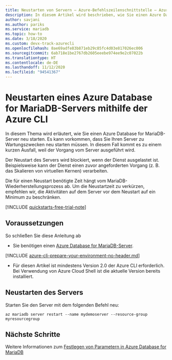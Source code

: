 ```yaml
---
title: Neustarten von Servern – Azure-Befehlszeilenschnittstelle – Azure Database for MariaDB
description: In diesem Artikel wird beschrieben, wie Sie einen Azure Database for MariaDB-Server über die Azure CLI neu starten.
author: savjani
ms.author: pariks
ms.service: mariadb
ms.topic: how-to
ms.date: 3/18/2020
ms.custom: devx-track-azurecli
ms.openlocfilehash: 8ae69adfe83b871eb29c85fc4d03e817026ec006
ms.sourcegitcommit: 6ab718e1be2767db2605eeebe974ee9e2c07022b
ms.translationtype: HT
ms.contentlocale: de-DE
ms.lasthandoff: 11/12/2020
ms.locfileid: "94541367"
---
```

# <a name="restart-azure-database-for-mariadb-server-using-the-azure-cli"></a>Neustarten eines Azure Database for MariaDB-Servers mithilfe der Azure CLI
In diesem Thema wird erläutert, wie Sie einen Azure Database for MariaDB-Server neu starten. Es kann vorkommen, dass Sie Ihren Server zu Wartungszwecken neu starten müssen. In diesem Fall kommt es zu einem kurzen Ausfall, weil der Vorgang vom Server ausgeführt wird.

Der Neustart des Servers wird blockiert, wenn der Dienst ausgelastet ist. Beispielsweise kann der Dienst einen zuvor angeforderten Vorgang (z. B. das Skalieren von virtuellen Kernen) verarbeiten.

Die für einen Neustart benötigte Zeit hängt vom MariaDB-Wiederherstellungsprozess ab. Um die Neustartzeit zu verkürzen, empfehlen wir, die Aktivitäten auf dem Server vor dem Neustart auf ein Minimum zu beschränken.

[!INCLUDE [quickstarts-free-trial-note](../../includes/quickstarts-free-trial-note.md)]

## <a name="prerequisites"></a>Voraussetzungen

So schließen Sie diese Anleitung ab

- Sie benötigen einen [Azure Database for MariaDB-Server](quickstart-create-mariadb-server-database-using-azure-cli.md).
 
[!INCLUDE [azure-cli-prepare-your-environment-no-header.md](../../includes/azure-cli-prepare-your-environment-no-header.md)]

- Für diesen Artikel ist mindestens Version 2.0 der Azure CLI erforderlich. Bei Verwendung von Azure Cloud Shell ist die aktuelle Version bereits installiert.


## <a name="restart-the-server"></a>Neustarten des Servers

Starten Sie den Server mit dem folgenden Befehl neu:

```azurecli-interactive
az mariadb server restart --name mydemoserver --resource-group myresourcegroup
```

## <a name="next-steps"></a>Nächste Schritte

Weitere Informationen zum [Festlegen von Parametern in Azure Database for MariaDB](howto-configure-server-parameters-cli.md)
